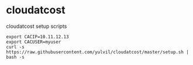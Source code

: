 # cloudatcost
cloudatcost setup scripts

```
export CACIP=10.11.12.13
export CACUSER=myuser
curl -s https://raw.githubusercontent.com/yulvil/cloudatcost/master/setup.sh | bash -s
```
